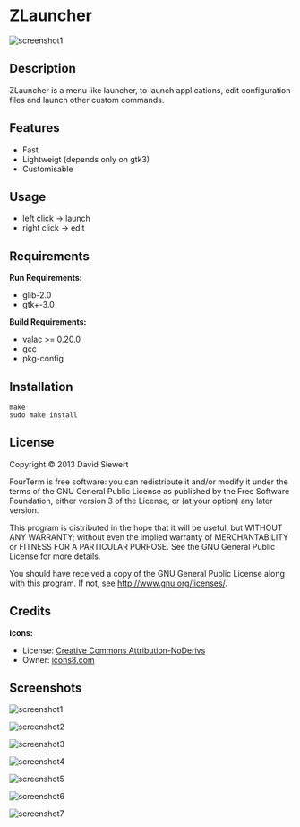 # ZLauncher #

![screenshot1](https://raw.github.com/zeromancer/zlauncher/master/screenshots/1.png)

## Description ##

ZLauncher is a menu like launcher, to launch applications, edit configuration files and launch other custom commands.


## Features ##
 * Fast
 * Lightweigt (depends only on gtk3)
 * Customisable


## Usage ##
 * left click -> launch
 * right click -> edit


## Requirements ##

**Run Requirements:**
 * glib-2.0
 * gtk+-3.0


**Build Requirements:**
 * valac >= 0.20.0
 * gcc
 * pkg-config

 
## Installation ##

```
make
sudo make install
```


## License ##

Copyright © 2013 David Siewert

FourTerm is free software: you can redistribute it and/or modify it under the terms of the GNU General Public License as published by the Free Software Foundation, either version 3 of the License, or (at your option) any later version.

This program is distributed in the hope that it will be useful, but WITHOUT ANY WARRANTY; without even the implied warranty of MERCHANTABILITY or FITNESS FOR A PARTICULAR PURPOSE. See the GNU General Public License for more details.

You should have received a copy of the GNU General Public License along with this program. If not, see http://www.gnu.org/licenses/.

## Credits ##

**Icons:**
 * License: [Creative Commons Attribution-NoDerivs](http://creativecommons.org/licenses/by-nd/3.0/)
 * Owner: [icons8.com](http://icons8.com/)


## Screenshots ##

![screenshot1](https://raw.github.com/zeromancer/zlauncher/master/screenshots/1.png)

![screenshot2](https://raw.github.com/zeromancer/zlauncher/master/screenshots/2.png)

![screenshot3](https://raw.github.com/zeromancer/zlauncher/master/screenshots/3.png)

![screenshot4](https://raw.github.com/zeromancer/zlauncher/master/screenshots/4.png)

![screenshot5](https://raw.github.com/zeromancer/zlauncher/master/screenshots/5.png)

![screenshot6](https://raw.github.com/zeromancer/zlauncher/master/screenshots/6.png)

![screenshot7](https://raw.github.com/zeromancer/zlauncher/master/screenshots/7.png)
